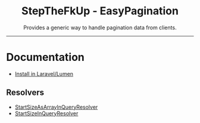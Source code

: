 <div align="center">
    <h1>StepTheFkUp - EasyPagination</h1>
    <p>Provides a generic way to handle pagination data from clients.</p>
</div>

---

# Documentation

- [Install in Laravel/Lumen](install_laravel.md)

## Resolvers

- [StartSizeAsArrayInQueryResolver](resolvers/startsize_as_array_in_query_resolver.md)
- [StartSizeInQueryResolver](resolvers/startsize_in_query_resolver.md)
